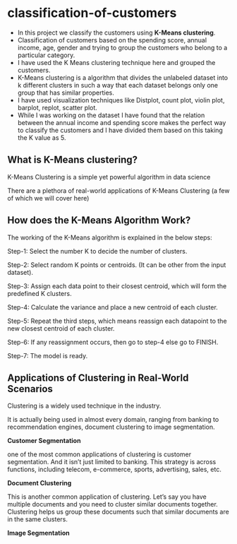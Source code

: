 # classification-of-customers
- In this project we classify the customers using **K-Means clustering**.
- Classification of customers based on the spending score, annual income, age, gender and trying to group the customers who belong to a particular category. 
- I have used the K Means clustering technique here and grouped the customers. 
- K-Means clustering is a algorithm that divides the unlabeled dataset into k different clusters in such a way that each dataset belongs only one group that has similar           properties.
- I have used visualization techniques like Distplot, count plot, violin plot, barplot, replot, scatter plot. 
- While I was working on the dataset I have found that the relation between the annual income and spending score makes the perfect way to classify the customers and I have       divided them based on this taking the K value as 5. 

## What is K-Means clustering?

K-Means Clustering is a simple yet powerful algorithm in data science

 There are a plethora of real-world applications of K-Means Clustering (a few of which we will cover here)


## How does the K-Means Algorithm Work?

The working of the K-Means algorithm is explained in the below steps:

Step-1: Select the number K to decide the number of clusters.

Step-2: Select random K points or centroids. (It can be other from the input dataset).

Step-3: Assign each data point to their closest centroid, which will form the predefined K clusters.

Step-4: Calculate the variance and place a new centroid of each cluster.

Step-5: Repeat the third steps, which means reassign each datapoint to the new closest centroid of each cluster.

Step-6: If any reassignment occurs, then go to step-4 else go to FINISH.

Step-7: The model is ready.


## Applications of Clustering in Real-World Scenarios

Clustering is a widely used technique in the industry. 

It is actually being used in almost every domain, ranging from banking to recommendation engines, document clustering to image segmentation.

**Customer Segmentation**

one of the most common applications of clustering is customer segmentation. And it isn’t just limited to banking. This strategy is across functions, including telecom, e-commerce, sports, advertising, sales, etc.

**Document Clustering**

This is another common application of clustering. Let’s say you have multiple documents and you need to cluster similar documents together. Clustering helps us group these documents such that similar documents are in the same clusters.

**Image Segmentation**


